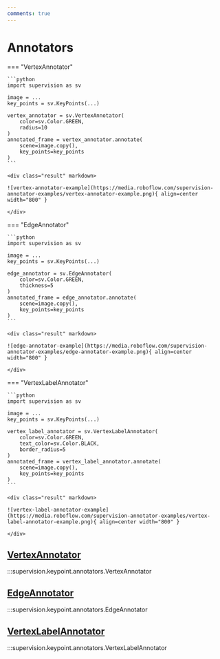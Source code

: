 ```yaml
---
comments: true
---
```


# Annotators

=== "VertexAnnotator"

    ```python
    import supervision as sv

    image = ...
    key_points = sv.KeyPoints(...)

    vertex_annotator = sv.VertexAnnotator(
        color=sv.Color.GREEN,
        radius=10
    )
    annotated_frame = vertex_annotator.annotate(
        scene=image.copy(),
        key_points=key_points
    )
    ```

    <div class="result" markdown>

    ![vertex-annotator-example](https://media.roboflow.com/supervision-annotator-examples/vertex-annotator-example.png){ align=center width="800" }

    </div>

=== "EdgeAnnotator"

    ```python
    import supervision as sv

    image = ...
    key_points = sv.KeyPoints(...)

    edge_annotator = sv.EdgeAnnotator(
        color=sv.Color.GREEN,
        thickness=5
    )
    annotated_frame = edge_annotator.annotate(
        scene=image.copy(),
        key_points=key_points
    )
    ```

    <div class="result" markdown>

    ![edge-annotator-example](https://media.roboflow.com/supervision-annotator-examples/edge-annotator-example.png){ align=center width="800" }

    </div>

=== "VertexLabelAnnotator"

    ```python
    import supervision as sv

    image = ...
    key_points = sv.KeyPoints(...)

    vertex_label_annotator = sv.VertexLabelAnnotator(
        color=sv.Color.GREEN,
        text_color=sv.Color.BLACK,
        border_radius=5
    )
    annotated_frame = vertex_label_annotator.annotate(
        scene=image.copy(),
        key_points=key_points
    )
    ```

    <div class="result" markdown>

    ![vertex-label-annotator-example](https://media.roboflow.com/supervision-annotator-examples/vertex-label-annotator-example.png){ align=center width="800" }

    </div>

<div class="md-typeset">
  <h2><a href="#supervision.keypoint.annotators.VertexAnnotator">VertexAnnotator</a></h2>
</div>

:::supervision.keypoint.annotators.VertexAnnotator

<div class="md-typeset">
  <h2><a href="#supervision.keypoint.annotators.EdgeAnnotator">EdgeAnnotator</a></h2>
</div>

:::supervision.keypoint.annotators.EdgeAnnotator

<div class="md-typeset">
  <h2><a href="#supervision.keypoint.annotators.VertexLabelAnnotator">VertexLabelAnnotator</a></h2>
</div>

:::supervision.keypoint.annotators.VertexLabelAnnotator
